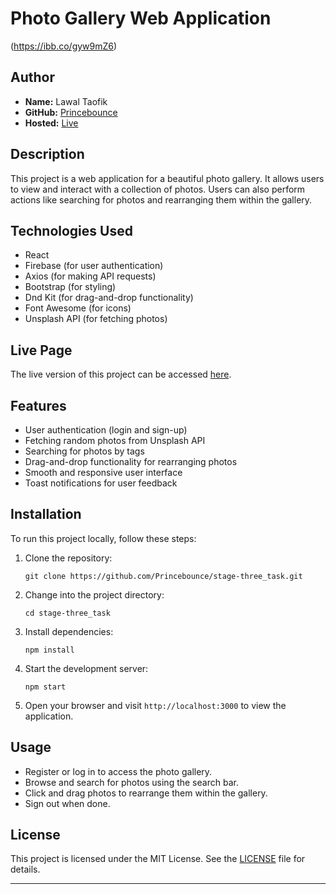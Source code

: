 # Photo Gallery Web Application

(https://ibb.co/gyw9mZ6)

## Author
- **Name:** Lawal Taofik
- **GitHub:** [Princebounce](https://github.com/Princebounce)
- **Hosted:** [Live](https://stage-three-task.vercel.app)
## Description
This project is a web application for a beautiful photo gallery. It allows users to view and interact with a collection of photos. Users can also perform actions like searching for photos and rearranging them within the gallery.

## Technologies Used
- React
- Firebase (for user authentication)
- Axios (for making API requests)
- Bootstrap (for styling)
- Dnd Kit (for drag-and-drop functionality)
- Font Awesome (for icons)
- Unsplash API (for fetching photos)

## Live Page
The live version of this project can be accessed [here](https://stage-three-task.vercel.app).

## Features
- User authentication (login and sign-up)
- Fetching random photos from Unsplash API
- Searching for photos by tags
- Drag-and-drop functionality for rearranging photos
- Smooth and responsive user interface
- Toast notifications for user feedback

## Installation
To run this project locally, follow these steps:

1. Clone the repository: 
   ```
   git clone https://github.com/Princebounce/stage-three_task.git
   ```

2. Change into the project directory:
   ```
   cd stage-three_task
   ```

3. Install dependencies:
   ```
   npm install
   ```

4. Start the development server:
   ```
   npm start
   ```

5. Open your browser and visit `http://localhost:3000` to view the application.

## Usage
- Register or log in to access the photo gallery.
- Browse and search for photos using the search bar.
- Click and drag photos to rearrange them within the gallery.
- Sign out when done.

## License
This project is licensed under the MIT License. See the [LICENSE](LICENSE) file for details.

---
